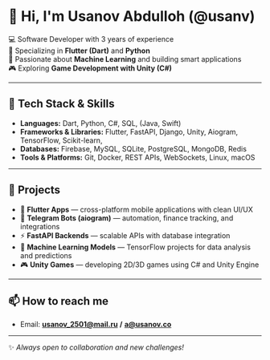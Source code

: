 # 👋 Hi, I'm Usanov Abdulloh (@usanv)

💻 Software Developer with 3 years of experience  
🚀 Specializing in **Flutter (Dart)** and **Python**  
🧠 Passionate about **Machine Learning** and building smart applications  
🎮 Exploring **Game Development with Unity (C#)**  

---

## 🔧 Tech Stack & Skills

- **Languages:** Dart, Python, C#, SQL, (Java, Swift)  
- **Frameworks & Libraries:** Flutter, FastAPI, Django, Unity, Aiogram, TensorFlow, Scikit-learn,   
- **Databases:** Firebase, MySQL, SQLite, PostgreSQL, MongoDB, Redis
- **Tools & Platforms:** Git, Docker, REST APIs, WebSockets, Linux, macOS  

---

## 📌 Projects

- 📱 **Flutter Apps** — cross-platform mobile applications with clean UI/UX  
- 🤖 **Telegram Bots (aiogram)** — automation, finance tracking, and integrations  
- ⚡ **FastAPI Backends** — scalable APIs with database integration  
- 🧠 **Machine Learning Models** — TensorFlow projects for data analysis and predictions  
- 🎮 **Unity Games** — developing 2D/3D games using C# and Unity Engine  

---

## 📫 How to reach me
- Email: **usanov_2501@mail.ru** **/** **a@usanov.co**

---
✨ *Always open to collaboration and new challenges!*

<!---
usanv/usanv is a ✨ special ✨ repository because its `README.md` (this file) appears on your GitHub profile.
You can click the Preview link to take a look at your changes.
--->
